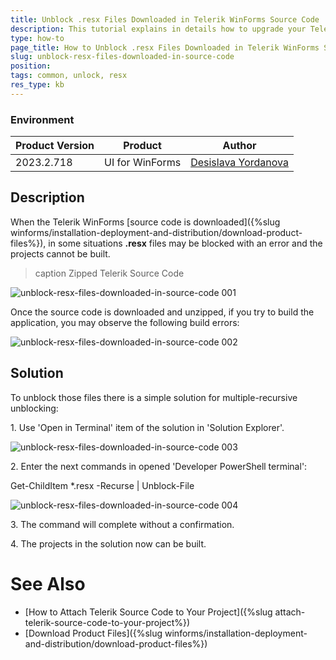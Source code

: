 ```yaml
---
title: Unblock .resx Files Downloaded in Telerik WinForms Source Code
description: This tutorial explains in details how to upgrade your Telerik trial to a licensed version.
type: how-to
page_title: How to Unblock .resx Files Downloaded in Telerik WinForms Source Code
slug: unblock-resx-files-downloaded-in-source-code 
position: 
tags: common, unlock, resx
res_type: kb
---
```


### Environment
 
|Product Version|Product|Author|
|----|----|----|
|2023.2.718|UI for WinForms|[Desislava Yordanova](https://www.telerik.com/blogs/author/desislava-yordanova)|
 
## Description
 
When the Telerik WinForms [source code is downloaded]({%slug winforms/installation-deployment-and-distribution/download-product-files%}), in some situations **.resx** files may be blocked with an error and the projects cannot be built.

>caption Zipped Telerik Source Code

![unblock-resx-files-downloaded-in-source-code 001](images/unblock-resx-files-downloaded-in-source-code001.png)

Once the source code is downloaded and unzipped, if you try to build the application, you may observe the following build errors:

![unblock-resx-files-downloaded-in-source-code 002](images/unblock-resx-files-downloaded-in-source-code002.png)

## Solution

To unblock those files there is a simple solution for multiple-recursive unblocking:

1\. Use 'Open in Terminal' item of the solution in 'Solution Explorer'.

![unblock-resx-files-downloaded-in-source-code 003](images/unblock-resx-files-downloaded-in-source-code003.png)

2\. Enter the next commands in opened 'Developer PowerShell terminal':

Get-ChildItem *.resx -Recurse | Unblock-File

![unblock-resx-files-downloaded-in-source-code 004](images/unblock-resx-files-downloaded-in-source-code004.png)

3\. The command will complete without a confirmation.

4\. The projects in the solution now can be built.

# See Also

* [How to Attach Telerik Source Code to Your Project]({%slug attach-telerik-source-code-to-your-project%})
* [Download Product Files]({%slug winforms/installation-deployment-and-distribution/download-product-files%})


